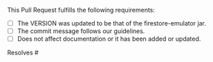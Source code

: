This Pull Request fulfills the following requirements:

- [ ] The VERSION was updated to be that of the firestore-emulator jar.
- [ ] The commit message follows our guidelines.
- [ ] Does not affect documentation or it has been added or updated.

<!--
Example: Resolves #1234

This allows PRs to be resolved automatically once the PR is merged to a base
branch. The following line should be removed if the PR does not affect any open
issues.
-->

Resolves #

<!--
Link to a PR with a documentation update:
-->
